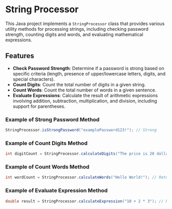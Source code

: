 # String Processor

This Java project implements a `StringProcessor` class that provides various utility methods for processing strings, including checking password strength, counting digits and words, and evaluating mathematical expressions.

## Features

- **Check Password Strength**: Determine if a password is strong based on specific criteria (length, presence of upper/lowercase letters, digits, and special characters).
- **Count Digits**: Count the total number of digits in a given string.
- **Count Words**: Count the total number of words in a given sentence.
- **Evaluate Expressions**: Calculate the result of arithmetic expressions involving addition, subtraction, multiplication, and division, including support for parentheses.

### Example of Strong Password Method

```java
StringProcessor.isStrongPassword("examplePassword123!"); // Strong
```

### Example of Count Digits Method

```java
int digitCount = StringProcessor.calculateDigits("The price is 20 dollars."); // Returns 2
```

### Example of Count Words Method

```java
int wordCount = StringProcessor.calculateWords("Hello World!"); // Returns 2
```

### Example of Evaluate Expression Method

```java
double result = StringProcessor.calculateExpression("10 + 2 * 3"); // Returns 16
```